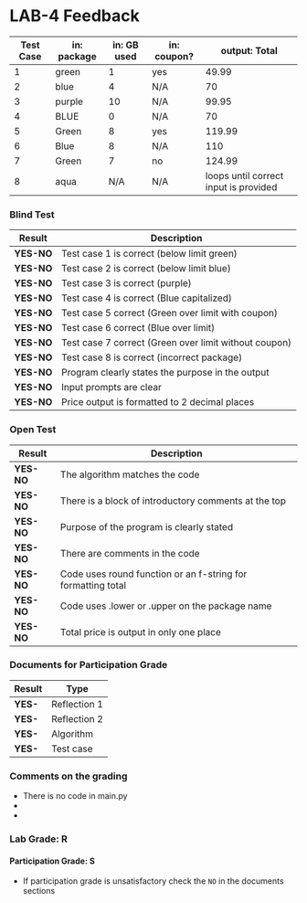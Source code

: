 # LAB-4 Feedback

| Test Case | in: package | in: GB used | in: coupon? | output: Total                    |
|-----------|-------------|-------------|-------------|----------------------------------|
| 1         | green       | 1           | yes         | 49.99                            |
| 2         | blue        | 4           | N/A         | 70                               |
| 3         | purple      | 10          | N/A         | 99.95                            |
| 4         | BLUE        | 0           | N/A         | 70                               |
| 5         | Green       | 8           | yes         | 119.99                           |
| 6         | Blue        | 8           | N/A         | 110                              |
| 7         | Green       | 7           | no          | 124.99                           |
| 8         | aqua        | N/A         | N/A         | loops until correct input is provided |

### Blind Test
|Result |Description|
|--------------|-----------------------------------------|
| **YES-NO** | Test case 1 is correct (below limit green) |  
| **YES-NO** | Test case 2 is correct (below limit blue) |   
| **YES-NO** | Test case 3 is correct (purple) |   
| **YES-NO** | Test case 4 is correct (Blue capitalized) |    
| **YES-NO** | Test case 5 correct (Green over limit with coupon) |   
| **YES-NO** | Test case 6 correct (Blue over limit) |   
| **YES-NO** | Test case 7 correct (Green over limit without coupon) |   
| **YES-NO** | Test case 8 is correct (incorrect package) |   
| **YES-NO** | Program clearly states the purpose in the output |   
| **YES-NO** | Input prompts are clear |   
| **YES-NO** | Price output is formatted to 2 decimal places |  

### Open Test
|Result |Description|
|--------------|-----------------------------------------|
|**YES-NO**| The algorithm matches the code   |
|**YES-NO**| There is a block of introductory comments at the top |  
|**YES-NO**| Purpose of the program is clearly stated |  
|**YES-NO**| There are comments in the code|
|**YES-NO**| Code uses round function or an f-string for formatting total|
|**YES-NO**| Code uses .lower or .upper on the package name|   
|**YES-NO**| Total price is output in only one place|


### Documents for Participation Grade

|Result         |Type            |
|---------------|----------------|
|**YES-** | Reflection 1   |
|**YES-** | Reflection 2   |
|**YES-** | Algorithm      |
|**YES-** | Test case   |

### Comments on the grading
- There is no code in main.py
- 
- 
### Lab Grade: R

#### Participation Grade: S
 - If participation grade is unsatisfactory check the `NO` in the documents sections
